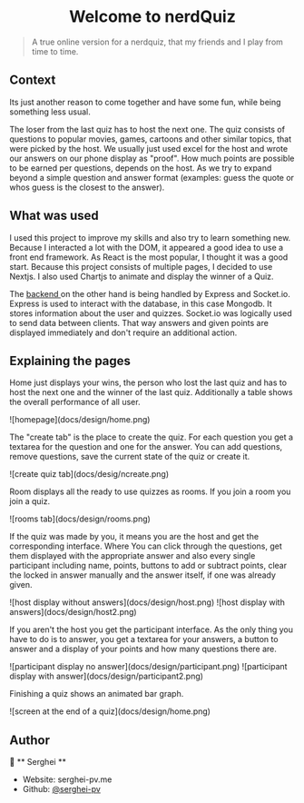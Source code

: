 <h1 align="center">Welcome to nerdQuiz</h1>

> A true online version for a nerdquiz, that my friends and I play from time to time.

## Context

<p>
Its just another reason to come together and have some fun, while being something less usual.
</p>

The loser from the last quiz has to host the next one. The quiz consists of questions to popular movies, games, cartoons and other similar topics, that were picked by the host. We usually just used excel for the host and wrote our answers on our phone display as "proof". How much points are possible to be earned per questions, depends on the host. As we try to expand beyond a simple question and answer format (examples: guess the quote or whos guess is the closest to the answer).

## What was used

I used this project to improve my skills and also try to learn something new. Because I interacted a lot with the DOM, it appeared a good idea to use a front end framework. As React is the most popular, I thought it was a good start. Because this project consists of multiple pages, I decided to use Nextjs. I also used Chartjs to animate and display the winner of a Quiz.

The [backend ](https://github.com/serghei-pv/myServer) on the other hand is being handled by Express and Socket.io. Express is used to interact with the database, in this case Mongodb. It stores information about the user and quizzes. Socket.io was logically used to send data between clients. That way answers and given points are displayed immediately and don't require an additional action.

## Explaining the pages

<p>
Home just displays your wins, the person who lost the last quiz and has to host the next one and the winner of the last quiz. Additionally a table shows the overall performance of all user.
</p>
![homepage](docs/design/home.png)
<p>
The "create tab" is the place to create the quiz. For each question you get a textarea for the question and one for the answer. You can add questions, remove questions, save the current state of the quiz or create it.
</p>
![create quiz tab](docs/desig/ncreate.png)

<p>
Room displays all the ready to use quizzes as rooms. If you join a room you join a quiz.
</p>
![rooms tab](docs/design/rooms.png)

<p>
If the quiz was made by you, it means you are the host and get the corresponding interface. Where You can click through the questions, get them displayed with the appropriate answer and also every single participant including name, points, buttons to add or subtract points, clear the locked in answer manually and the answer itself, if one was already given.
</p>
![host display without answers](docs/design/host.png)
![host display with answers](docs/design/host2.png)

<p>
If you aren't the host you get the participant interface. As the only thing you have to do is to answer, you get a textarea for your answers, a button to answer and a display of your points and how many questions there are.
</p>
![participant display no answer](docs/design/participant.png)
![participant display with answer](docs/design/participant2.png)

<p>
Finishing a quiz shows an animated bar graph.
</p>
![screen at the end of a quiz](docs/design/home.png)

## Author

👤 ** Serghei **

- Website: serghei-pv.me
- Github: [@serghei-pv ](https://github.com/serghei-pv)
